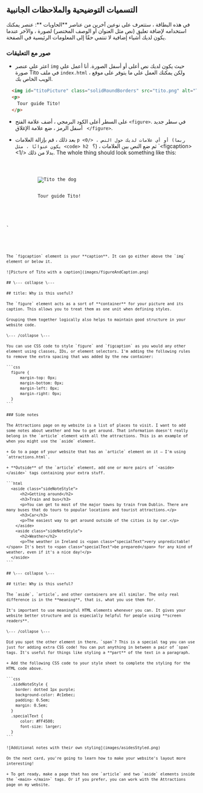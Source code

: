 ## التسميات التوضيحية والملاحظات الجانبية

في هذه البطاقة ، ستتعرف على نوعين آخرين من عناصر **الحاويات **: عنصر يمكنك استخدامه لإضافة تعليق (نص مثل العنوان أو الوصف المختصر) لصورة ، والآخر عندما يكون لديك أشياء إضافية لا تنتمي حقًا إلى المعلومات الرئيسية في الصفحة.

### صور مع التعليقات

+ اعثر علي عنصر ` img ` حيث يكون لديك نص أعلى أو أسفل الصورة. أنا أعمل علي صورة Tito في ملف ` index.html ` ، ولكن يمكنك العمل علي ما يتوفر على موقع الويب الخاص بك. 

```html
  <img id="titoPicture" class="solidRoundBorders" src="tito.png" alt="Tito the dog" />          
  <p>
    Tour guide Tito!
  </p>
```

+ على السطر أعلى الكود البرمجي ، أضف علامة الفتح `<figure>`. في سطر جديد أسفل الرمز ، ضع علامة الإغلاق ` </figure>`.

+ بعد ذلك ، قم بإزالة العلامات `p <0/> ، أو أي علامات لديك حول النص (ربما يكون عنوانًا ، مثل <code> h2 ` ؟) ، ثم ضع النص بين العلامات `&lt;figcaption&gt; <1/> بدلا من ذلك. The whole thing should look something like this:</p></li>
</ul>

<pre><code class="html">  <figure>
      <img id="titoPicture" class="solidRoundBorders" src="tito.png" alt="Tito the dog" />          
      <figcaption>
      Tour guide Tito!
      </figcaption>
  </figure>
`</pre> 
    
    The `figcaption` element is your **caption**. It can go either above the `img` element or below it.
    
    ![Picture of Tito with a caption](images/figureAndCaption.png)
    
    ## \--- collapse \---
    
    ## title: Why is this useful?
    
    The `figure` element acts as a sort of **container** for your picture and its caption. This allows you to treat them as one unit when defining styles.
    
    Grouping them together logically also helps to maintain good structure in your website code.
    
    \--- /collapse \---
    
    You can use CSS code to style `figure` and `figcaption` as you would any other element using classes, IDs, or element selectors. I'm adding the following rules to remove the extra spacing that was added by the new container:
    
    ```css
      figure { 
          margin-top: 0px;
          margin-bottom: 0px;
          margin-left: 0px;
          margin-right: 0px;
      }
    ```
    
    ### Side notes
    
    The Attractions page on my website is a list of places to visit. I want to add some notes about weather and how to get around. That information doesn't really belong in the `article` element with all the attractions. This is an example of when you might use the `aside` element.
    
    + Go to a page of your website that has an `article` element on it — I'm using `attractions.html`.
    
    + **Outside** of the `article` element, add one or more pairs of `<aside> </aside>` tags containing your extra stuff.
    
    ```html
      <aside class="sideNoteStyle">
          <h2>Getting around</h2>
          <h3>Train and bus</h3>
          <p>You can get to most of the major towns by train from Dublin. There are many buses that do tours to popular locations and tourist attractions.</p>
          <h3>Car</h3>
          <p>The easiest way to get around outside of the cities is by car.</p>
        </aside>
        <aside class="sideNoteStyle">
          <h2>Weather</h2>
          <p>The weather in Ireland is <span class="specialText">very unpredictable!</span> It's best to <span class="specialText">be prepared</span> for any kind of weather, even if it's a nice day!</p>
      </aside>
    ```
    
    ## \--- collapse \---
    
    ## title: Why is this useful?
    
    The `aside`, `article`, and other containers are all similar. The only real difference is in the **meaning**, that is, what you use them for.
    
    It's important to use meaningful HTML elements whenever you can. It gives your website better structure and is especially helpful for people using **screen readers**.
    
    \--- /collapse \---
    
    Did you spot the other element in there, `span`? This is a special tag you can use just for adding extra CSS code! You can put anything in between a pair of `span` tags. It's useful for things like styling a **part** of the text in a paragraph.
    
    + Add the following CSS code to your style sheet to complete the styling for the HTML code above.
    
    ```css
      .sideNoteStyle {
        border: dotted 1px purple;
        background-color: #c1ebec;
        padding: 0.5em;
        margin: 0.5em;
      }
      .specialText {
          color: #FF4500;
          font-size: larger;
      }
    ```
    
    ![Additional notes with their own styling](images/asidesStyled.png)
    
    On the next card, you're going to learn how to make your website's layout more interesting!
    
    + To get ready, make a page that has one `article` and two `aside` elements inside the `<main> </main>` tags. Or if you prefer, you can work with the Attractions page on my website.
